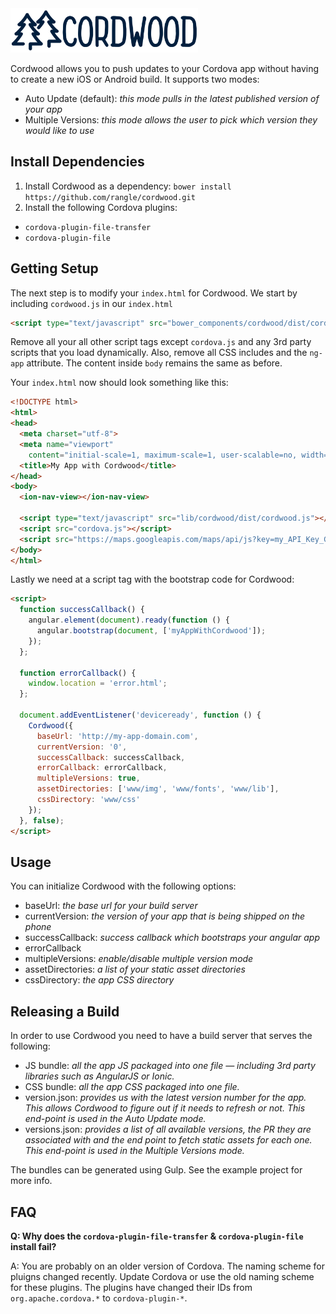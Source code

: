 <img src="cordwood-logo.jpg" width="300">

Cordwood allows you to push updates to your Cordova app without having to create a new iOS or Android build. It supports two modes:

- Auto Update (default): *this mode pulls in the latest published version of your app*
- Multiple Versions: *this mode allows the user to pick which version they would like to use*


Install Dependencies
--------------
1. Install Cordwood as a dependency: `bower install https://github.com/rangle/cordwood.git`
2. Install the following Cordova plugins:
  + `cordova-plugin-file-transfer`
  + `cordova-plugin-file`


Getting Setup
--------------
The next step is to modify your `index.html` for Cordwood. We start by including `cordwood.js` in our `index.html`

```html
<script type="text/javascript" src="bower_components/cordwood/dist/cordwood.js"></script>
```

Remove all your all other script tags except `cordova.js` and any 3rd party scripts that you load dynamically. Also, remove all CSS includes and the `ng-app` attribute. The content inside `body` remains the same as before.

Your `index.html` now should look something like this:

```html
<!DOCTYPE html>
<html>
<head>
  <meta charset="utf-8">
  <meta name="viewport"
    content="initial-scale=1, maximum-scale=1, user-scalable=no, width=device-width">
  <title>My App with Cordwood</title>
</head>
<body>
  <ion-nav-view></ion-nav-view>

  <script type="text/javascript" src="lib/cordwood/dist/cordwood.js"></script>
  <script src="cordova.js"></script>
  <script src="https://maps.googleapis.com/maps/api/js?key=my_API_Key_Goes_Here&sensor=true"></script>
</body>
</html>
```

Lastly we need at a script tag with the bootstrap code for Cordwood:

```html
<script>
  function successCallback() {
    angular.element(document).ready(function () {
      angular.bootstrap(document, ['myAppWithCordwood']);
    });
  };

  function errorCallback() {
    window.location = 'error.html';
  };

  document.addEventListener('deviceready', function () {
    Cordwood({
      baseUrl: 'http://my-app-domain.com',
      currentVersion: '0',
      successCallback: successCallback,
      errorCallback: errorCallback,
      multipleVersions: true,
      assetDirectories: ['www/img', 'www/fonts', 'www/lib'],
      cssDirectory: 'www/css'
    });
  }, false);
</script>
```



Usage
-----------------
You can initialize Cordwood with the following options:

- baseUrl: *the base url for your build server*
- currentVersion: *the version of your app that is being shipped on the phone*
- successCallback: *success callback which bootstraps your angular app*
- errorCallback
- multipleVersions: *enable/disable multiple version mode*
- assetDirectories: *a list of your static asset directories*
- cssDirectory: *the app CSS directory*


Releasing a Build
-----------------
In order to use Cordwood you need to have a build server that serves the following:

- JS bundle: *all the app JS packaged into one file &mdash; including 3rd party libraries such as AngularJS or Ionic.*
- CSS bundle: *all the app CSS packaged into one file.*
- version.json: *provides us with the latest version number for the app. This allows Cordwood to figure out if it needs to refresh or not. This end-point is used in the Auto Update mode.*
- versions.json: *provides a list of all available versions, the PR they are associated with and the end point to fetch static assets for each one. This end-point is used in the Multiple Versions mode.*

The bundles can be generated using Gulp. See the example project for more info.


FAQ
-----------------

**Q: Why does the `cordova-plugin-file-transfer` & `cordova-plugin-file` install fail?**

A: You are probably on an older version of Cordova. The naming scheme for pluigns changed recently. Update Cordova or use the old naming scheme for these plugins. The plugins have changed their IDs from `org.apache.cordova.*` to `cordova-plugin-*`.
